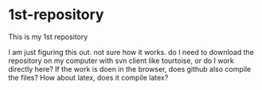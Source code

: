 # 1st-repository
This is my 1st repository

I am just figuring this out. not sure how it works. do I need to download the repository on my computer with svn client like tourtoise, or do I work directly here? If the work is doen in the browser, does github also compile the files? How about latex, does it compile latex?

